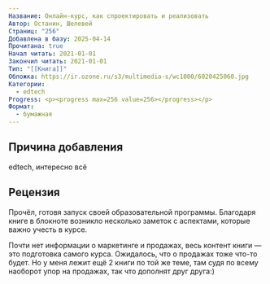 ```yaml
---
Название: Онлайн-курс, как спроектировать и реализовать
Автор: Останин, Шелевей
Страниц: "256"
Добавлена в базу: 2025-04-14
Прочитана: true
Начал читать: 2021-01-01
Закончил читать: 2021-01-01
Тип: "[[Книга]]"
Обложка: https://ir.ozone.ru/s3/multimedia-s/wc1000/6020425060.jpg
Категории:
  - edtech
Progress: <p><progress max=256 value=256></progress></p>
Формат:
  - бумажная
---
```

## Причина добавления

edtech, интересно всё

## Рецензия

Прочёл, готовя запуск своей образовательной программы. Благодаря книге в блокноте возникло несколько заметок с аспектами, которые важно учесть в курсе.

Почти нет информации о маркетинге и продажах, весь контент книги — это подготовка самого курса. Ожидалось, что о продажах тоже что-то будет. Но у меня лежит ещё 2 книги по той же теме, там судя по всему наоборот упор на продажах, так что дополнят друг друга:)  